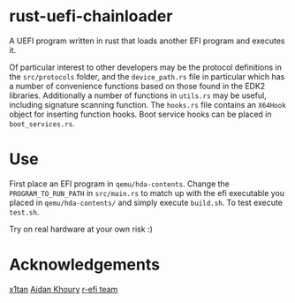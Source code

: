 # rust-uefi-chainloader
A UEFI program written in rust that loads another EFI program and executes it.

Of particular interest to other developers may be the protocol definitions in the `src/protocols` folder, and the `device_path.rs` file in particular which has a number of convenience functions based on those found in the EDK2 libraries. Additionally a number of functions in `utils.rs` may be useful, including signature scanning function. The `hooks.rs` file contains an `X64Hook` object for inserting function hooks. Boot service hooks can be placed in `boot_services.rs`.

# Use
First place an EFI program in `qemu/hda-contents`.
Change the `PROGRAM_TO_RUN_PATH` in `src/main.rs` to match up with the efi executable you placed in `qemu/hda-contents/` and simply execute `build.sh`. To test execute `test.sh`.

Try on real hardware at your own risk :)

# Acknowledgements
[x1tan](https://github.com/x1tan/rust-uefi-runtime-driver)
[Aidan Khoury](https://github.com/ajkhoury/UEFI-Bootkit)
[r-efi team](https://github.com/r-efi/r-efi/)
